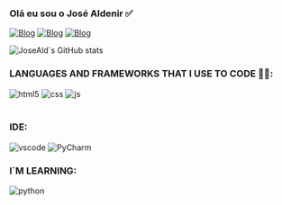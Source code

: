 ### Olá eu sou o José Aldenir ✅

[![Blog](https://img.shields.io/badge/Instagram-E4405F?style=for-the-badge&logo=instagram&logoColor=white)](https://www.instagram.com/jouzefi/)
[![Blog](https://img.shields.io/badge/Gmail-D14836?style=for-the-badge&logo=gmail&logoColor=white)](mailto:josealdenir902@gmail.com)
[![Blog](https://img.shields.io/badge/Discord-7289DA?style=for-the-badge&logo=discord&logoColor=white)](https://discord.gg/MyhDKcUx)




![JoseAld´s GitHub stats](https://github-readme-stats.vercel.app/api?username=JoseAld&show_icons=true&theme=radical)

### LANGUAGES AND FRAMEWORKS THAT I USE TO CODE 👨‍💻:

<div style="display: inline_block">
  <img align="center" alt="html5" src="https://img.shields.io/badge/HTML5-E34F26?style=for-the-badge&logo=html5&logoColor=white" />
  <img align="center" alt="css" src=https://img.shields.io/badge/CSS-239120?&style=for-the-badge&logo=css3&logoColor=white />
  <img align="center" alt="js" src=https://img.shields.io/badge/JavaScript-323330?style=for-the-badge&logo=javascript&logoColor=F7DF1E />
 

</div><br/>

### IDE:
<div style="display: inline_block">
  <img align="center" alt="vscode" src=https://img.shields.io/badge/Visual_Studio_Code-0078D4?style=for-the-badge&logo=visual%20studio%20code&logoColor=white
 />
 <img align="center" alt="PyCharm" src=https://img.shields.io/badge/PyCharm-000000?style=for-the-badge&logo=PyCharm&logoColor=white
 />
 
### I`M LEARNING:
<div style="display: inline_block">
  <img align="center" alt="python" src=https://img.shields.io/badge/python-FFFF33?style=for-the-badge&logo=python%20studio%20code&logoColor=white
 />

  
 
